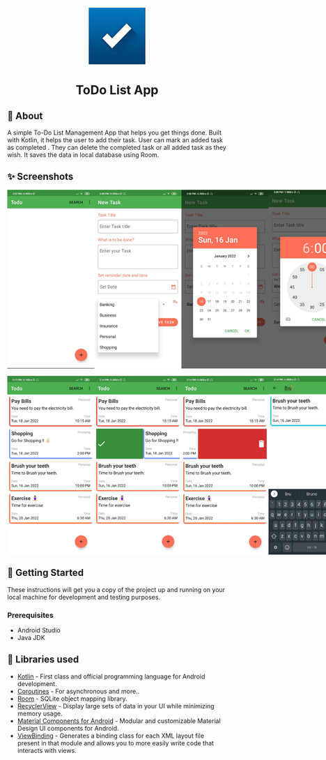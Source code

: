 <p align="center">
    <a>
    <img src="ScreenShots/ToDoLogo.JPG" width="130" height="130"/>
    </a>
    <h1 align="center">ToDo List App</h1>
</p>

## 🌟 About
A simple To-Do List Management App that helps you get things done. Built with Kotlin, it helps the user to add their task. User can mark an added task as completed . They can delete the completed task or all added task as they wish. It saves the data in local database using Room.

## ✨ Screenshots

<div style="display:flex;">
<img src="ScreenShots/img01.jpeg" width="200">
<img src="ScreenShots/img03.jpeg" width="200">
<img src="ScreenShots/img05.jpeg" width="200">
<img src="ScreenShots/img10.jpeg" width="200">
</div>
<br>
<div style="display:flex;">
<img src="ScreenShots/img06.jpeg" width="200">
<img src="ScreenShots/img07.jpeg" width="200">
<img src="ScreenShots/img08.jpeg" width="200">
<img src="ScreenShots/img09.jpeg" width="200">
</div>

## 🚀 Getting Started
These instructions will get you a copy of the project up and running on your local machine for development and testing purposes.

### Prerequisites
*   Android Studio 
*   Java JDK

## 📃 Libraries used
- [Kotlin](https://kotlinlang.org/) - First class and official programming language for Android development.
- [Coroutines](https://kotlinlang.org/docs/reference/coroutines-overview.html) - For asynchronous and more..
- [Room](https://developer.android.com/topic/libraries/architecture/room) - SQLite object mapping library.
- [RecyclerView](https://developer.android.com/jetpack/androidx/releases/recyclerview) - Display large sets of data in your UI while minimizing memory usage.
- [Material Components for Android](https://github.com/material-components/material-components-android) - Modular and customizable Material Design UI components for Android.
- [ViewBinding](https://developer.android.com/topic/libraries/view-binding) - Generates a binding class for each XML layout file present in that module and allows you to more easily write code that interacts with views.

